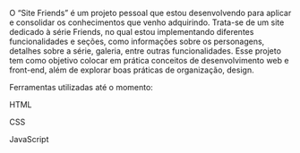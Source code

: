 O “Site Friends” é um projeto pessoal que estou desenvolvendo para aplicar e consolidar os conhecimentos que venho adquirindo. Trata-se de um site dedicado à série Friends, no qual estou implementando diferentes funcionalidades e seções, como informações sobre os personagens, detalhes sobre a série, galeria, entre outras funcionalidades. Esse projeto tem como objetivo colocar em prática conceitos de desenvolvimento web e front-end, além de explorar boas práticas de organização, design.

Ferramentas utilizadas até o momento:

HTML

CSS

JavaScript
